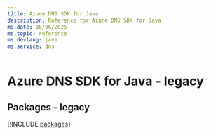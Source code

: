```yaml
---
title: Azure DNS SDK for Java
description: Reference for Azure DNS SDK for Java
ms.date: 06/06/2025
ms.topic: reference
ms.devlang: java
ms.service: dns
---
```

# Azure DNS SDK for Java - legacy
## Packages - legacy
[!INCLUDE [packages](dns-index.md)]